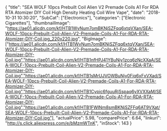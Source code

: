 {
	"title": "SEA WOLF 10pcs Prebuilt Coil Alien V2 Premade Coils A1 For RDA RTA Atomizer DIY Coil High Density Heating Coil Wire Vape",
	"date": "2018-10-31 10:30:20",
	"SubCat": ["Electronics"],
	"categories": ["Electronic Cigarettes"],
	"thumbnailImage": "https://ae01.alicdn.com/kf/HTB1WvNum7omBKNjSZFqq6xtqVXan/SEA-WOLF-10pcs-Prebuilt-Coil-Alien-V2-Premade-Coils-A1-For-RDA-RTA-Atomizer-DIY-Coil.jpg_220x220.jpg",
	"BigImage": ["https://ae01.alicdn.com/kf/HTB1WvNum7omBKNjSZFqq6xtqVXan/SEA-WOLF-10pcs-Prebuilt-Coil-Alien-V2-Premade-Coils-A1-For-RDA-RTA-Atomizer-DIY-Coil.jpg","https://ae01.alicdn.com/kf/HTB1nfHPJ41YBuNjy1zcq6zNcXXaA/SEA-WOLF-10pcs-Prebuilt-Coil-Alien-V2-Premade-Coils-A1-For-RDA-RTA-Atomizer-DIY-Coil.jpg","https://ae01.alicdn.com/kf/HTB1sMrUJVOWBuNjy0Fiq6xFxVXad/SEA-WOLF-10pcs-Prebuilt-Coil-Alien-V2-Premade-Coils-A1-For-RDA-RTA-Atomizer-DIY-Coil.jpg","https://ae01.alicdn.com/kf/HTB1Cypic6fguuRjSspaq6yXVXXaM/SEA-WOLF-10pcs-Prebuilt-Coil-Alien-V2-Premade-Coils-A1-For-RDA-RTA-Atomizer-DIY-Coil.jpg","https://ae01.alicdn.com/kf/HTB1FWlNm8smBKNjSZFFq6AT9VXat/SEA-WOLF-10pcs-Prebuilt-Coil-Alien-V2-Premade-Coils-A1-For-RDA-RTA-Atomizer-DIY-Coil.jpg"],
	"actualPrice": 5.98,
	"comparePrice": 6.64,
	"linkurl": "http://s.click.aliexpress.com/e/bMzmWTnK",
	"inStock": 143
}
